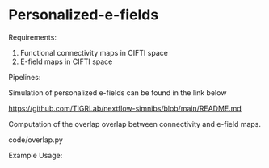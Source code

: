 # Personalized-e-fields
Requirements:
1. Functional connectivity maps in CIFTI space
2. E-field maps in CIFTI space

Pipelines:

Simulation of personalized e-fields can be found in the link below 

https://github.com/TIGRLab/nextflow-simnibs/blob/main/README.md

Computation of the overlap overlap between connectivity and e-field maps.

code/overlap.py

Example Usage:



